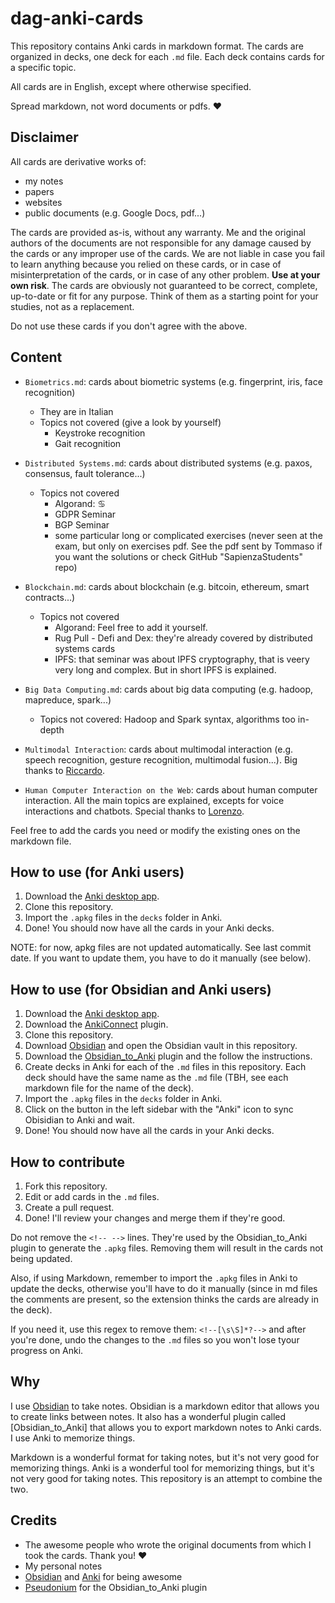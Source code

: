 # dag-anki-cards
This repository contains Anki cards in markdown format. The cards are organized in decks, one deck for each `.md` file. Each deck contains cards for a specific topic.

All cards are in English, except where otherwise specified.

Spread markdown, not word documents or pdfs. :heart:

## Disclaimer
All cards are derivative works of:
- my notes
- papers
- websites
- public documents (e.g. Google Docs, pdf...) 

The cards are provided as-is, without any warranty. Me and the original authors of the documents are not responsible for any damage caused by the cards or any improper use of the cards. We are not liable in case you fail to learn anything because you relied on these cards, or in case of misinterpretation of the cards, or in case of any other problem. **Use at your own risk**.
The cards are obviously not guaranteed to be correct, complete, up-to-date or fit for any purpose. 
Think of them as a starting point for your studies, not as a replacement.

Do not use these cards if you don't agree with the above.

## Content
- `Biometrics.md`: cards about biometric systems (e.g. fingerprint, iris, face recognition)
  - They are in Italian
  - Topics not covered (give a look by yourself)
    - Keystroke recognition
    - Gait recognition

- `Distributed Systems.md`: cards about distributed systems (e.g. paxos, consensus, fault tolerance...)
  - Topics not covered
    - Algorand: ♋
    - GDPR Seminar
    - BGP Seminar
    - some particular long or complicated exercises (never seen at the exam, but only on exercises pdf. See the pdf sent by Tommaso if you want the solutions or check GitHub "SapienzaStudents" repo)

- `Blockchain.md`: cards about blockchain (e.g. bitcoin, ethereum, smart contracts...)
  - Topics not covered
    - Algorand: Feel free to add it yourself.
    - Rug Pull - Defi and Dex: they're already covered by distributed systems cards
    - IPFS: that seminar was about IPFS cryptography, that is veery very long and complex. But in short IPFS is explained.

- `Big Data Computing.md`: cards about big data computing (e.g. hadoop, mapreduce, spark...)
  - Topics not covered: Hadoop and Spark syntax, algorithms too in-depth

- `Multimodal Interaction`: cards about multimodal interaction (e.g. speech recognition, gesture recognition, multimodal fusion...). Big thanks to [Riccardo](https://github.com/riccardoscuto).

- `Human Computer Interaction on the Web`: cards about human computer interaction. All the main topics are explained, excepts for voice interactions and chatbots. Special thanks to [Lorenzo](https://github.com/Lorenzoantonelli).

Feel free to add the cards you need or modify the existing ones on the markdown file.

## How to use (for Anki users)
1. Download the [Anki desktop app](https://apps.ankiweb.net/).
2. Clone this repository.
3. Import the `.apkg` files in the `decks` folder in Anki.
4. Done! You should now have all the cards in your Anki decks.

NOTE: for now, apkg files are not updated automatically. See last commit date. If you want to update them, you have to do it manually (see below).

## How to use (for Obsidian and Anki users)
1. Download the [Anki desktop app](https://apps.ankiweb.net/).
2. Download the [AnkiConnect](https://ankiweb.net/shared/info/2055492159) plugin.
3. Clone this repository.
4. Download [Obsidian](https://obsidian.md/) and open the Obsidian vault in this repository.
5. Download the [Obsidian_to_Anki](https://github.com/Pseudonium/Obsidian_to_Anki/) plugin and the follow the instructions.
6. Create decks in Anki for each of the `.md` files in this repository. Each deck should have the same name as the `.md` file (TBH, see each markdown file for the name of the deck).
7. Import the `.apkg` files in the `decks` folder in Anki.
8. Click on the button in the left sidebar with the "Anki" icon to sync Obisidian to Anki and wait.
9. Done! You should now have all the cards in your Anki decks.

## How to contribute
1. Fork this repository.
2. Edit or add cards in the `.md` files.
3. Create a pull request.
4. Done! I'll review your changes and merge them if they're good.

Do not remove the `<!-- -->` lines. They're used by the Obsidian_to_Anki plugin to generate the `.apkg` files. Removing them will result in the cards not being updated.

Also, if using Markdown, remember to import the `.apkg` files in Anki to update the decks, otherwise you'll have to do it manually (since in md files the comments are present, so the extension thinks the cards are already in the deck).

If you need it, use this regex to remove them: `<!--[\s\S]*?-->` and after you're done, undo the changes to the `.md` files so you won't lose tyour progress on Anki.

## Why
I use [Obsidian](https://obsidian.md/) to take notes. Obsidian is a markdown editor that allows you to create links between notes. It also has a wonderful plugin called [Obsidian_to_Anki] that allows you to export markdown notes to Anki cards. I use Anki to memorize things.

Markdown is a wonderful format for taking notes, but it's not very good for memorizing things. Anki is a wonderful tool for memorizing things, but it's not very good for taking notes. This repository is an attempt to combine the two.

## Credits
- The awesome people who wrote the original documents from which I took the cards. Thank you! :heart:
- My personal notes
- [Obsidian](https://obsidian.md/) and [Anki](https://apps.ankiweb.net/) for being awesome
- [Pseudonium](https://github.com/Pseudonium) for the Obsidian_to_Anki plugin 

